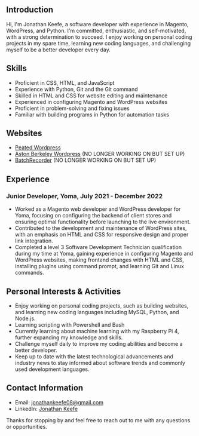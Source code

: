 ﻿## Introduction
Hi, I'm Jonathan Keefe, a software developer with experience in Magento, WordPress, and Python. I'm committed, enthusiastic, and self-motivated, with a strong determination to succeed. I enjoy working on personal coding projects in my spare time, learning new coding languages, and challenging myself to be a better developer every day.

## Skills
- Proficient in CSS, HTML, and JavaScript
- Experience with Python, Git and the Git command
- Skilled in HTML and CSS for website editing and maintenance
- Experienced in configuring Magento and WordPress websites
- Proficient in problem-solving and fixing issues
- Familiar with building programs in Python for automation tasks

## Websites

- [Peated Wordpress](https://www.peated.co.uk)
- [Aston Berkeley Wordpress](https://www.astonberkeley.com/) (NO LONGER WORKING ON BUT SET UP)
- [BatchRecorder](https://batchrecorder.com/) (NO LONGER WORKING ON BUT SET UP)

## Experience
### Junior Developer, Yoma, July 2021 - December 2022
- Worked as a Magento web developer and WordPress developer for Yoma, focusing on configuring the backend of client stores and ensuring optimal functionality before launching to the live environment.
- Contributed to the development and maintenance of WordPress sites, with an emphasis on HTML and CSS for responsive design and proper link integration.
- Completed a level 3 Software Development Technician qualification during my time at Yoma, gaining experience in configuring Magento and WordPress websites, making frontend changes with HTML and CSS, installing plugins using command prompt, and learning Git and Linux commands.

## Personal Interests & Activities
- Enjoy working on personal coding projects, such as building websites, and learning new coding languages including MySQL, Python, and Node.js.
- Learning scripting with Powershell and Bash
- Currently learning about machine learning with my Raspberry Pi 4, further expanding my knowledge and skills.
- Challenge myself daily to improve my coding abilities and become a better developer.
- Keep up to date with the latest technological advancements and industry news to stay informed about software trends and commonly used development languages.

## Contact Information
- Email: [jonathankeefe08@gmail.com](mailto:jonathankeefe08@gmail.com)
- LinkedIn: [Jonathan Keefe](https://www.linkedin.com/in/jonathan-keefe-39022b175/)

Thanks for stopping by and feel free to reach out to me with any questions or opportunities.
